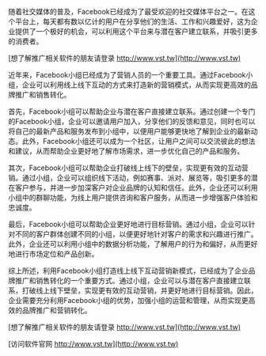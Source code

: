 随着社交媒体的普及，Facebook已经成为了最受欢迎的社交媒体平台之一。在这个平台上，每天都有数以亿计的用户在分享他们的生活、工作和兴趣爱好，这为企业提供了一个极好的机会，可以利用这个平台来与潜在客户建立联系，并吸引更多的消费者。

[想了解推广相关软件的朋友请登录 http://www.vst.tw](http://www.vst.tw)

近年来，Facebook小组已经成为了营销人员的一个重要工具。通过Facebook小组，企业可以利用线上线下互动的方式来打造新的营销模式，从而实现更高效的品牌推广和销售转化。

首先，Facebook小组可以帮助企业与潜在客户直接建立联系。通过创建一个专门的Facebook小组，企业可以邀请用户加入，分享他们的反馈和意见，同时也可以将自己的最新产品和服务发布到小组中，以便用户能够更快地了解到企业的最新动态。此外，Facebook小组还可以成为一个社区，让用户之间可以交流彼此的想法和建议，从而帮助企业更好地了解市场需求，进一步优化自己的产品和服务。

其次，Facebook小组可以帮助企业打破线上线下的壁垒，实现更有效的互动营销。通过小组，企业可以组织线下活动，例如赛事、派对、展览等，吸引更多的潜在客户参与，并进一步加深客户对企业品牌的认知和信任。此外，企业还可以利用小组中的群聊功能，为线上用户提供咨询和客户服务，从而进一步增强客户体验和忠诚度。

最后，Facebook小组可以帮助企业更好地进行目标营销。通过小组，企业可以针对不同的客户群体创建不同的小组，以便更好地针对客户的需求和兴趣进行推广。此外，企业还可以利用小组中的数据分析功能，了解用户的行为和偏好，从而更好地进行市场定位和产品创新。

综上所述，利用Facebook小组打造线上线下互动营销新模式，已经成为了企业品牌推广和销售转化的一个重要方式。通过小组，企业可以与潜在客户直接建立联系，打破线上线下壁垒，实现更有效的互动营销，并更好地进行目标营销。因此，企业需要充分利用Facebook小组的优势，加强小组的运营和管理，从而实现更高效的品牌推广和营销转化。

[想了解推广相关软件的朋友请登录 http://www.vst.tw](http://www.vst.tw)


[访问软件官网 http://www.vst.tw](http://www.vst.tw)

